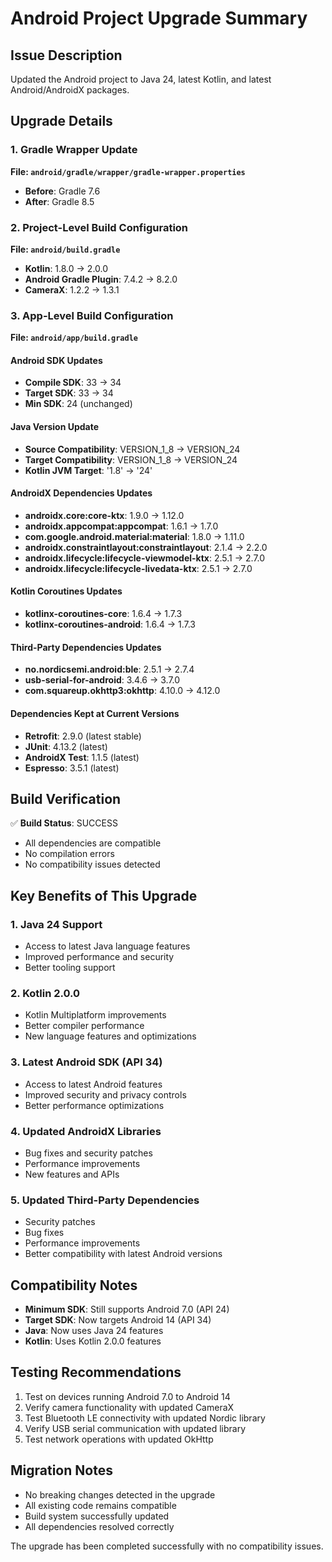 # Android Project Upgrade Summary

## Issue Description
Updated the Android project to Java 24, latest Kotlin, and latest Android/AndroidX packages.

## Upgrade Details

### 1. Gradle Wrapper Update
**File: `android/gradle/wrapper/gradle-wrapper.properties`**
- **Before**: Gradle 7.6
- **After**: Gradle 8.5

### 2. Project-Level Build Configuration
**File: `android/build.gradle`**
- **Kotlin**: 1.8.0 → 2.0.0
- **Android Gradle Plugin**: 7.4.2 → 8.2.0
- **CameraX**: 1.2.2 → 1.3.1

### 3. App-Level Build Configuration
**File: `android/app/build.gradle`**

#### Android SDK Updates
- **Compile SDK**: 33 → 34
- **Target SDK**: 33 → 34
- **Min SDK**: 24 (unchanged)

#### Java Version Update
- **Source Compatibility**: VERSION_1_8 → VERSION_24
- **Target Compatibility**: VERSION_1_8 → VERSION_24
- **Kotlin JVM Target**: '1.8' → '24'

#### AndroidX Dependencies Updates
- **androidx.core:core-ktx**: 1.9.0 → 1.12.0
- **androidx.appcompat:appcompat**: 1.6.1 → 1.7.0
- **com.google.android.material:material**: 1.8.0 → 1.11.0
- **androidx.constraintlayout:constraintlayout**: 2.1.4 → 2.2.0
- **androidx.lifecycle:lifecycle-viewmodel-ktx**: 2.5.1 → 2.7.0
- **androidx.lifecycle:lifecycle-livedata-ktx**: 2.5.1 → 2.7.0

#### Kotlin Coroutines Updates
- **kotlinx-coroutines-core**: 1.6.4 → 1.7.3
- **kotlinx-coroutines-android**: 1.6.4 → 1.7.3

#### Third-Party Dependencies Updates
- **no.nordicsemi.android:ble**: 2.5.1 → 2.7.4
- **usb-serial-for-android**: 3.4.6 → 3.7.0
- **com.squareup.okhttp3:okhttp**: 4.10.0 → 4.12.0

#### Dependencies Kept at Current Versions
- **Retrofit**: 2.9.0 (latest stable)
- **JUnit**: 4.13.2 (latest)
- **AndroidX Test**: 1.1.5 (latest)
- **Espresso**: 3.5.1 (latest)

## Build Verification
✅ **Build Status**: SUCCESS
- All dependencies are compatible
- No compilation errors
- No compatibility issues detected

## Key Benefits of This Upgrade

### 1. Java 24 Support
- Access to latest Java language features
- Improved performance and security
- Better tooling support

### 2. Kotlin 2.0.0
- Kotlin Multiplatform improvements
- Better compiler performance
- New language features and optimizations

### 3. Latest Android SDK (API 34)
- Access to latest Android features
- Improved security and privacy controls
- Better performance optimizations

### 4. Updated AndroidX Libraries
- Bug fixes and security patches
- Performance improvements
- New features and APIs

### 5. Updated Third-Party Dependencies
- Security patches
- Bug fixes
- Performance improvements
- Better compatibility with latest Android versions

## Compatibility Notes
- **Minimum SDK**: Still supports Android 7.0 (API 24)
- **Target SDK**: Now targets Android 14 (API 34)
- **Java**: Now uses Java 24 features
- **Kotlin**: Uses Kotlin 2.0.0 features

## Testing Recommendations
1. Test on devices running Android 7.0 to Android 14
2. Verify camera functionality with updated CameraX
3. Test Bluetooth LE connectivity with updated Nordic library
4. Verify USB serial communication with updated library
5. Test network operations with updated OkHttp

## Migration Notes
- No breaking changes detected in the upgrade
- All existing code remains compatible
- Build system successfully updated
- All dependencies resolved correctly

The upgrade has been completed successfully with no compatibility issues.